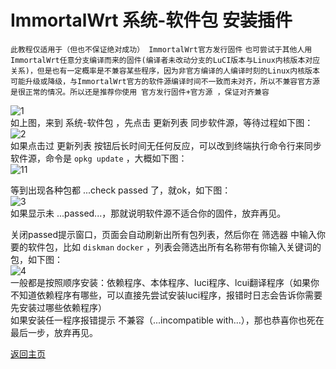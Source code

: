 # ImmortalWrt 系统-软件包 安装插件       

`此教程仅适用于（但也不保证绝对成功） ImmortalWrt官方发行固件`
`也可尝试于其他人用ImmortalWrt任意分支编译而来的固件(编译者未改动分支的LuCI版本与Linux内核版本对应关系)，但是也有一定概率是不兼容某些程序，因为非官方编译的人编译时刻的Linux内核版本可能升级或降级，与ImmortalWrt官方的软件源编译时间不一致而未对齐，所以不兼容官方源是很正常的情况。所以还是推荐你使用 官方发行固件+官方源 ，保证对齐兼容`

![1](https://user-images.githubusercontent.com/73426989/159654047-456ed964-d2f4-4cfe-b1bf-43bfd9b55440.png)          
如上图，来到 系统-软件包 ，先点击 更新列表 同步软件源，等待过程如下图：            
![2](https://user-images.githubusercontent.com/73426989/159655378-d0ccdf8e-041b-45e6-9a12-823bb4d472ff.png)       
如果点击过 更新列表 按钮后长时间无任何反应，可以改到终端执行命令行来同步软件源，命令是 `opkg update` ，大概如下图：   
![11](https://user-images.githubusercontent.com/73426989/159655242-4bc8e2de-33cf-4a04-87da-26fcab73b8e1.png)                

等到出现各种包都 ...check passed 了，就ok，如下图：      
![3](https://user-images.githubusercontent.com/73426989/159655568-3ded890d-9da4-4e05-adce-78b34b2d66c3.png)       
如果显示未 ...passed...，那就说明软件源不适合你的固件，放弃再见。         

关闭passed提示窗口，页面会自动刷新出所有包列表，然后你在 筛选器 中输入你要的软件包，比如 `diskman` `docker` ，列表会筛选出所有名称带有你输入关键词的包，如下图：    
![4](https://user-images.githubusercontent.com/73426989/159657326-9ad23704-bee9-4396-ad30-56f03e2882fb.png)    
一般都是按照顺序安装：依赖程序、本体程序、luci程序、lcui翻译程序（如果你不知道依赖程序有哪些，可以直接先尝试安装luci程序，报错时日志会告诉你需要先安装过哪些依赖程序）           
如果安装任一程序报错提示 不兼容（...incompatible with...），那也恭喜你也死在最后一步，放弃再见。          


[返回主页](https://boduoyejieyi666.github.io/whonolikeboduoyejieyi/)          




